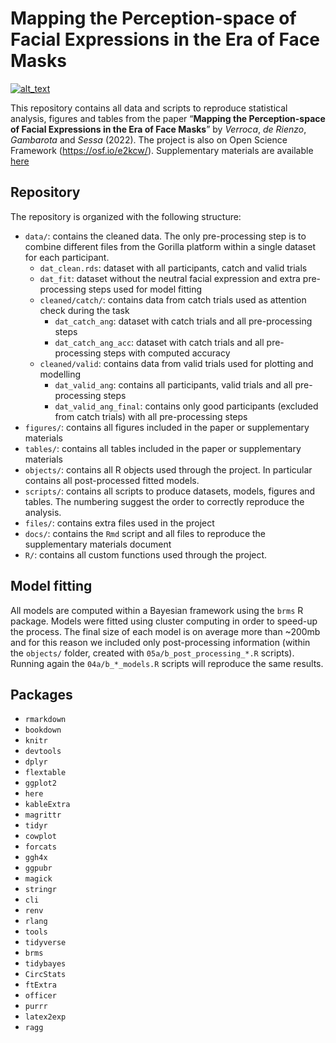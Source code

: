 
<!-- README.md is generated from README.Rmd. Please edit that file -->

# Mapping the Perception-space of Facial Expressions in the Era of Face Masks

<!-- badges: start -->

[<img alt="alt_text" src="https://img.shields.io/badge/OSF-10.17605%2FOSF.IO%2FE2KCW-blue" />](https://osf.io/e2kcw/)
<!-- badges: end -->

This repository contains all data and scripts to reproduce statistical
analysis, figures and tables from the paper “**Mapping the
Perception-space of Facial Expressions in the Era of Face Masks**” by
*Verroca*, *de Rienzo*, *Gambarota* and *Sessa* (2022). The project is
also on Open Science Framework (<https://osf.io/e2kcw/>). Supplementary
materials are available [here](docs/supplementary/supplementary.pdf)

## Repository

The repository is organized with the following structure:

-   `data/`: contains the cleaned data. The only pre-processing step is
    to combine different files from the Gorilla platform within a single
    dataset for each participant.
    -   `dat_clean.rds`: dataset with all participants, catch and valid
        trials
    -   `dat_fit`: dataset without the neutral facial expression and
        extra pre-processing steps used for model fitting
    -   `cleaned/catch/`: contains data from catch trials used as
        attention check during the task
        -   `dat_catch_ang`: dataset with catch trials and all
            pre-processing steps
        -   `dat_catch_ang_acc`: dataset with catch trials and all
            pre-processing steps with computed accuracy
    -   `cleaned/valid`: contains data from valid trials used for
        plotting and modelling
        -   `dat_valid_ang`: contains all participants, valid trials and
            all pre-processing steps
        -   `dat_valid_ang_final`: contains only good participants
            (excluded from catch trials) with all pre-processing steps
-   `figures/`: contains all figures included in the paper or
    supplementary materials
-   `tables/`: contains all tables included in the paper or
    supplementary materials
-   `objects/`: contains all R objects used through the project. In
    particular contains all post-processed fitted models.
-   `scripts/`: contains all scripts to produce datasets, models,
    figures and tables. The numbering suggest the order to correctly
    reproduce the analysis.
-   `files/`: contains extra files used in the project
-   `docs/`: contains the `Rmd` script and all files to reproduce the
    supplementary materials document
-   `R/`: contains all custom functions used through the project.

## Model fitting

All models are computed within a Bayesian framework using the `brms` R
package. Models were fitted using cluster computing in order to speed-up
the process. The final size of each model is on average more than
\~200mb and for this reason we included only post-processing information
(within the `objects/` folder, created with `05a/b_post_processing_*.R`
scripts). Running again the `04a/b_*_models.R` scripts will reproduce
the same results.

## Packages

-   `rmarkdown`
-   `bookdown`
-   `knitr`
-   `devtools`
-   `dplyr`
-   `flextable`
-   `ggplot2`
-   `here`
-   `kableExtra`
-   `magrittr`
-   `tidyr`
-   `cowplot`
-   `forcats`
-   `ggh4x`
-   `ggpubr`
-   `magick`
-   `stringr`
-   `cli`
-   `renv`
-   `rlang`
-   `tools`
-   `tidyverse`
-   `brms`
-   `tidybayes`
-   `CircStats`
-   `ftExtra`
-   `officer`
-   `purrr`
-   `latex2exp`
-   `ragg`

